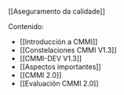 [[Aseguramento da calidade]]

Contenido:
+ [[Introducción a CMMI]]
+ [[Constelaciones CMMI V1.3]]
+ [[CMMI-DEV V1.3]]
+ [[Aspectos importantes]]
+ [[CMMI 2.0]]
+ [[Evaluación CMMI 2.0]]
